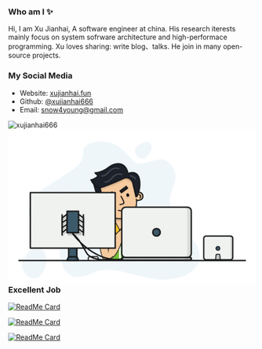 ### Who am I ✨

Hi, I am Xu Jianhai, A software engineer at china. His research iterests mainly focus on system sofrware architecture and high-performace programming. Xu loves sharing: write blog、talks. He join in many open-source projects.

### My Social Media

- Website: [xujianhai.fun](https://http://xujianhai.fun/)
- Github: [@xujianhai666](https://github.com/xujianhai666)
- Email: snow4young@gmail.com

<p align="center">

<img align="left" src="https://github-readme-stats.vercel.app/api?username=xujianhai666&show_icons=true" alt="xujianhai666"/> </p>

<img align="right" src="https://github.com/xujianhai666/xujianhai666/raw/master/developer.gif"/>

</p>


<p align="center">

### Excellent Job

[![ReadMe Card](https://github-readme-stats.vercel.app/api/pin/?username=xujianhai666&repo=rocketmq)](https://github.com/apache/rocketmq)

[![ReadMe Card](https://github-readme-stats.vercel.app/api/pin/?username=xujianhai666&repo=rocketmq-client-go)](https://github.com/apache/rocketmq-client-go)

[![ReadMe Card](https://github-readme-stats.vercel.app/api/pin/?username=xujianhai666&repo=pulsar-client-go)](https://github.com/apache/pulsar-client-go)

</p>